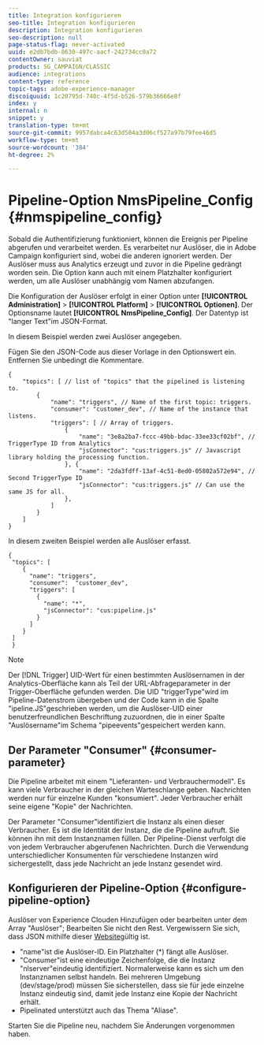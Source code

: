 ```yaml
---
title: Integration konfigurieren
seo-title: Integration konfigurieren
description: Integration konfigurieren
seo-description: null
page-status-flag: never-activated
uuid: e2db7bdb-8630-497c-aacf-242734cc0a72
contentOwner: sauviat
products: SG_CAMPAIGN/CLASSIC
audience: integrations
content-type: reference
topic-tags: adobe-experience-manager
discoiquuid: 1c20795d-748c-4f5d-b526-579b36666e8f
index: y
internal: n
snippet: y
translation-type: tm+mt
source-git-commit: 9957dabca4c63d504a3d06cf527a97b79fee46d5
workflow-type: tm+mt
source-wordcount: '384'
ht-degree: 2%

---
```



# Pipeline-Option NmsPipeline_Config {#nmspipeline_config}

Sobald die Authentifizierung funktioniert, können die Ereignis per Pipeline abgerufen und verarbeitet werden. Es verarbeitet nur Auslöser, die in Adobe Campaign konfiguriert sind, wobei die anderen ignoriert werden. Der Auslöser muss aus Analytics erzeugt und zuvor in die Pipeline gedrängt worden sein.
Die Option kann auch mit einem Platzhalter konfiguriert werden, um alle Auslöser unabhängig vom Namen abzufangen.

Die Konfiguration der Auslöser erfolgt in einer Option unter **[!UICONTROL Administration]** > **[!UICONTROL Platform]** > **[!UICONTROL Optionen]**. Der Optionsname lautet **[!UICONTROL NmsPipeline_Config]**. Der Datentyp ist &quot;langer Text&quot;im JSON-Format.

In diesem Beispiel werden zwei Auslöser angegeben.

Fügen Sie den JSON-Code aus dieser Vorlage in den Optionswert ein. Entfernen Sie unbedingt die Kommentare.

```
{
    "topics": [ // list of "topics" that the pipelined is listening to.
        {
            "name": "triggers", // Name of the first topic: triggers.
            "consumer": "customer_dev", // Name of the instance that listens. 
            "triggers": [ // Array of triggers. 
                {
                    "name": "3e8a2ba7-fccc-49bb-bdac-33ee33cf02bf", // TriggerType ID from Analytics 
                    "jsConnector": "cus:triggers.js" // Javascript library holding the processing function.
                }, {
                    "name": "2da3fdff-13af-4c51-8ed0-05802a572e94", // Second TriggerType ID 
                    "jsConnector": "cus:triggers.js" // Can use the same JS for all.
                },
            ]
        }
    ]
}
```

In diesem zweiten Beispiel werden alle Auslöser erfasst.

```
{
 "topics": [
    {
      "name": "triggers",
      "consumer":  "customer_dev",
      "triggers": [
        {
          "name": "*",
          "jsConnector": "cus:pipeline.js"
        }
      ]
    }
 ]
 }
```

>[!NOTE]
>
>Der [!DNL Trigger] UID-Wert für einen bestimmten Auslösernamen in der Analytics-Oberfläche kann als Teil der URL-Abfrageparameter in der Trigger-Oberfläche gefunden werden. Die UID &quot;triggerType&quot;wird im Pipeline-Datenstrom übergeben und der Code kann in die Spalte &quot;ipeline.JS&quot;geschrieben werden, um die Auslöser-UID einer benutzerfreundlichen Beschriftung zuzuordnen, die in einer Spalte &quot;Auslösername&quot;im Schema &quot;pipeevents&quot;gespeichert werden kann.

## Der Parameter &quot;Consumer&quot; {#consumer-parameter}

Die Pipeline arbeitet mit einem &quot;Lieferanten- und Verbrauchermodell&quot;. Es kann viele Verbraucher in der gleichen Warteschlange geben. Nachrichten werden nur für einzelne Kunden &quot;konsumiert&quot;. Jeder Verbraucher erhält seine eigene &quot;Kopie&quot; der Nachrichten.

Der Parameter &quot;Consumer&quot;identifiziert die Instanz als einen dieser Verbraucher. Es ist die Identität der Instanz, die die Pipeline aufruft. Sie können ihn mit dem Instanznamen füllen. Der Pipeline-Dienst verfolgt die von jedem Verbraucher abgerufenen Nachrichten. Durch die Verwendung unterschiedlicher Konsumenten für verschiedene Instanzen wird sichergestellt, dass jede Nachricht an jede Instanz gesendet wird.

## Konfigurieren der Pipeline-Option {#configure-pipeline-option}

Auslöser von Experience Clouden Hinzufügen oder bearbeiten unter dem Array &quot;Auslöser&quot;; Bearbeiten Sie nicht den Rest.
Vergewissern Sie sich, dass JSON mithilfe dieser [Website](http://jsonlint.com/)gültig ist.

* &quot;name&quot;ist die Auslöser-ID. Ein Platzhalter (*) fängt alle Auslöser.
* &quot;Consumer&quot;ist eine eindeutige Zeichenfolge, die die Instanz &quot;nlserver&quot;eindeutig identifiziert. Normalerweise kann es sich um den Instanznamen selbst handeln. Bei mehreren Umgebung (dev/stage/prod) müssen Sie sicherstellen, dass sie für jede einzelne Instanz eindeutig sind, damit jede Instanz eine Kopie der Nachricht erhält.
* Pipelinated unterstützt auch das Thema &quot;Aliase&quot;.

Starten Sie die Pipeline neu, nachdem Sie Änderungen vorgenommen haben.
